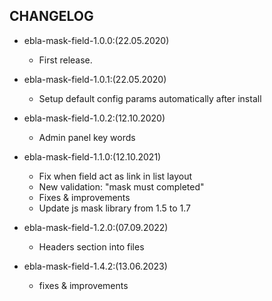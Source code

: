 ## CHANGELOG

<font class="changelog">

+ ebla-mask-field-1.0.0:(22.05.2020)
    - First release.

+ ebla-mask-field-1.0.1:(22.05.2020)
    - Setup default config params automatically after install

+ ebla-mask-field-1.0.2:(12.10.2020)
    - Admin panel key words

+ ebla-mask-field-1.1.0:(12.10.2021)
    - Fix when field act as link in list layout
    - New validation: "mask must completed"
    - Fixes & improvements
    - Update js mask library from 1.5 to 1.7

+ ebla-mask-field-1.2.0:(07.09.2022)
    - Headers section into files

+ ebla-mask-field-1.4.2:(13.06.2023)
    - fixes & improvements
</font>